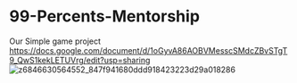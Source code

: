 # 99-Percents-Mentorship
Our Simple game project 
https://docs.google.com/document/d/1oGyvA86AOBVMesscSMdcZBvSTgT9_QwS1kekLETUVrg/edit?usp=sharing
![z6846630564552_847f941680ddd918423223d29a018286](https://github.com/user-attachments/assets/df760084-2c44-46cf-9488-a2c52539b295)
